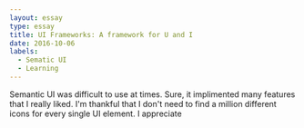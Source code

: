 ```yaml
---
layout: essay
type: essay
title: UI Frameworks: A framework for U and I
date: 2016-10-06
labels:
  - Sematic UI
  - Learning
---
```


Semantic UI was difficult to use at times. Sure, it implimented many features that I really liked. I'm thankful that I don't need to find a million different icons for every single UI element. I appreciate 
